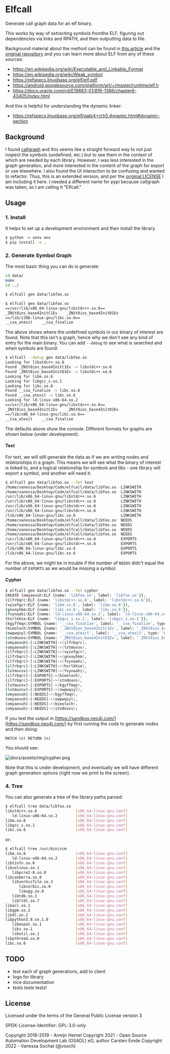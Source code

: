 # Elfcall

Generate call graph data for an elf binary.

This works by way of extracting symbols fromthe ELF, figuring out dependencies
via links and RPATH, and then outputting data to file.

Background material about the method can be found in [this article](https://lwn.net/Articles/548216/)
and the [original repository](https://github.com/armijnhemel/conference-talks/tree/master/fsfe2013) and you
can learn more about ELF from any of these sources:

 - https://en.wikipedia.org/wiki/Executable_and_Linkable_Format
 - https://en.wikipedia.org/wiki/Weak_symbol
 - https://refspecs.linuxbase.org/elf/elf.pdf
 - https://android.googlesource.com/platform/art/+/master/runtime/elf.h
 - https://docs.oracle.com/cd/E19683-01/816-1386/chapter6-43405/index.html

And this is helpful for understanding the dynamic linker:

 - https://refspecs.linuxbase.org/elf/gabi4+/ch5.dynamic.html#dynamic-section

## Background

I found [callgraph](https://git.osadl.org/ckresse/callgraph) and this seems
like a straight forward way to not just inspect the symbols (undefined, etc.) but to 
see them in the context of which are needed by each library. However, I was less interested
in the graph generation, and more interested in the content of the graph for export or use
elsewhere. I also found the UI interaction to be confusing and wanted to refactor.
Thus, this is an extended version, and per the [original LICENSE](https://git.osadl.org/ckresse/callgraph/-/blob/master/LICENSE)
I am including it here. I needed a different name for pypi because callgraph was
taken, so I am calling it "Elfcall." 

## Usage

### 1. Install

It helps to set up a development environment and then install the library.

```bash
$ python -m venv env
$ pip install -e .
```

### 2. Generate Symbol Graph

The most basic thing you can do is generate:

```bash
cd data/
make
cd ../
```
```bash
$ elfcall gen data/libfoo.so

$ elfcall gen data/libfoo.so
==/usr/lib/x86_64-linux-gnu/libstdc++.so.6==
_ZNSt8ios_base4InitC1Ev    _ZNSt8ios_base4InitD1Ev
==/lib/i386-linux-gnu/libc.so.6==
__cxa_atexit    __cxa_finalize

```

The above shows where the undefined symbols in our binary of interest are found.
Note that this isn't a graph, hence why we don't see any kind of entry for the main binary.
You can add `--debug` to see what is searched and when symbols are found:

```bash
$ elfcall --debug gen data/libfoo.so
Looking for libstdc++.so.6
Found _ZNSt8ios_base4InitC1Ev -> libstdc++.so.6
Found _ZNSt8ios_base4InitD1Ev -> libstdc++.so.6
Looking for libm.so.6
Looking for libgcc_s.so.1
Looking for libc.so.6
Found __cxa_finalize -> libc.so.6
Found __cxa_atexit -> libc.so.6
Looking for ld-linux-x86-64.so.2
==/usr/lib/x86_64-linux-gnu/libstdc++.so.6==
_ZNSt8ios_base4InitC1Ev    _ZNSt8ios_base4InitD1Ev
==/lib/x86_64-linux-gnu/libc.so.6==
__cxa_atexit    __cxa_finalize
```

The defaults above show the console. DIfferent formats for graphs are shown below (under development).

#### Text

For text, we will still generate the data as if we are writing nodes and relationships in a graph. This
means we will see what the binary of interest is linked to, and a logical relationship for symbols and libs -
one library will export a symbol, and another will need it.

```bash
$ elfcall gen data/libfoo.so --fmt text
/home/vanessa/Desktop/Code/elfcall/data/libfoo.so  LINKSWITH            /usr/lib/x86_64-linux-gnu/libstdc++.so.6
/home/vanessa/Desktop/Code/elfcall/data/libfoo.so  LINKSWITH            /lib/x86_64-linux-gnu/libc.so.6
/usr/lib/x86_64-linux-gnu/libstdc++.so.6           LINKSWITH            libm.so.6
/usr/lib/x86_64-linux-gnu/libstdc++.so.6           LINKSWITH            libc.so.6
/usr/lib/x86_64-linux-gnu/libstdc++.so.6           LINKSWITH            ld-linux-x86-64.so.2
/usr/lib/x86_64-linux-gnu/libstdc++.so.6           LINKSWITH            libgcc_s.so.1
/lib/x86_64-linux-gnu/libc.so.6                    LINKSWITH            ld-linux-x86-64.so.2
/home/vanessa/Desktop/Code/elfcall/data/libfoo.so  NEEDS                __cxa_finalize
/home/vanessa/Desktop/Code/elfcall/data/libfoo.so  NEEDS                __cxa_atexit
/home/vanessa/Desktop/Code/elfcall/data/libfoo.so  NEEDS                _ZNSt8ios_base4InitC1Ev
/home/vanessa/Desktop/Code/elfcall/data/libfoo.so  NEEDS                _ZNSt8ios_base4InitD1Ev
/usr/lib/x86_64-linux-gnu/libstdc++.so.6           EXPORTS              _ZNSt8ios_base4InitC1Ev
/usr/lib/x86_64-linux-gnu/libstdc++.so.6           EXPORTS              _ZNSt8ios_base4InitD1Ev
/lib/x86_64-linux-gnu/libc.so.6                    EXPORTS              __cxa_finalize
/lib/x86_64-linux-gnu/libc.so.6                    EXPORTS              __cxa_atexit
```

For the above, we might be in trouble if the number of `NEEDS` didn't equal the number of `EXPORTS` as we
would be missing a symbol.

#### Cypher

```bash
$ elfcall gen data/libfoo.so --fmt cypher
CREATE (omyaovuh:ELF {name: 'libfoo.so', label: 'libfoo.so'}),
(ilfrbqrc:ELF {name: 'libstdc++.so.6', label: 'libstdc++.so.6'}),
(vyiefgcr:ELF {name: 'libm.so.6', label: 'libm.so.6'}),
(gnxoyhkm:ELF {name: 'libc.so.6', label: 'libc.so.6'}),
(fvynaahi:ELF {name: 'ld-linux-x86-64.so.2', label: 'ld-linux-x86-64.so.2'}),
(hsrlkhie:ELF {name: 'libgcc_s.so.1', label: 'libgcc_s.so.1'}),
(kgyffmqn:SYMBOL {name: '__cxa_finalize', label: '__cxa_finalize', type: 'FUNC'}),
(bieoloch:SYMBOL {name: '_ZNSt8ios_base4InitC1Ev', label: '_ZNSt8ios_base4InitC1Ev', type: 'FUNC'}),
(owpwqsyl:SYMBOL {name: '__cxa_atexit', label: '__cxa_atexit', type: 'FUNC'}),
(stndoxns:SYMBOL {name: '_ZNSt8ios_base4InitD1Ev', label: '_ZNSt8ios_base4InitD1Ev', type: 'FUNC'}),
(omyaovuh)-[:LINKSWITH]->(ilfrbqrc),
(omyaovuh)-[:LINKSWITH]->(lxtmuvsv),
(ilfrbqrc)-[:LINKSWITH]->(vyiefgcr),
(ilfrbqrc)-[:LINKSWITH]->(gnxoyhkm),
(ilfrbqrc)-[:LINKSWITH]->(fvynaahi),
(ilfrbqrc)-[:LINKSWITH]->(hsrlkhie),
(lxtmuvsv)-[:LINKSWITH]->(fvynaahi),
(ilfrbqrc)-[:EXPORTS]->(bieoloch),
(ilfrbqrc)-[:EXPORTS]->(stndoxns),
(lxtmuvsv)-[:EXPORTS]->(kgyffmqn),
(lxtmuvsv)-[:EXPORTS]->(owpwqsyl),
(omyaovuh)-[:NEEDS]->(kgyffmqn),
(omyaovuh)-[:NEEDS]->(owpwqsyl),
(omyaovuh)-[:NEEDS]->(bieoloch),
(omyaovuh)-[:NEEDS]->(stndoxns);
```

If you test the output in [https://sandbox.neo4j.com/](https://sandbox.neo4j.com/) by first running the code to generate nodes
and then doing:

```cypher
MATCH (n) RETURN (n)
```

You should see:

![docs/assets/img/cypher.png](docs/assets/img/cypher.png)

Note that this is under development, and eventually we will have different graph generation
options (right now we print to the screen).

### 4. Tree

You can also generate a tree of the library paths parsed:

```bash
$ elfcall tree data/libfoo.so
libstdc++.so.6                 [x86_64-linux-gnu.conf]
   ld-linux-x86-64.so.2        [x86_64-linux-gnu.conf]
libm.so.6                      [x86_64-linux-gnu.conf]
libgcc_s.so.1                  [x86_64-linux-gnu.conf]
libc.so.6                      [x86_64-linux-gnu.conf]
```

or:

```bash
$ elfcall tree /usr/bin/vim
libm.so.6                      [x86_64-linux-gnu.conf]
   ld-linux-x86-64.so.2        [x86_64-linux-gnu.conf]
libtinfo.so.6                  [x86_64-linux-gnu.conf]
libselinux.so.1                [x86_64-linux-gnu.conf]
   libpcre2-8.so.0             [x86_64-linux-gnu.conf]
libcanberra.so.0               [x86_64-linux-gnu.conf]
   libvorbisfile.so.3          [x86_64-linux-gnu.conf]
      libvorbis.so.0           [x86_64-linux-gnu.conf]
      libogg.so.0              [x86_64-linux-gnu.conf]
   libtdb.so.1                 [x86_64-linux-gnu.conf]
   libltdl.so.7                [x86_64-linux-gnu.conf]
libacl.so.1                    [x86_64-linux-gnu.conf]
libgpm.so.2                    [x86_64-linux-gnu.conf]
libdl.so.2                     [x86_64-linux-gnu.conf]
libpython3.8.so.1.0            [x86_64-linux-gnu.conf]
   libexpat.so.1               [x86_64-linux-gnu.conf]
   libz.so.1                   [x86_64-linux-gnu.conf]
   libutil.so.1                [x86_64-linux-gnu.conf]
libpthread.so.0                [x86_64-linux-gnu.conf]
libc.so.6                      [x86_64-linux-gnu.conf]
```

## TODO

 - test each of graph generations, add to client
 - logo for library
 - nice documentation
 - tests tests tests!

## License

Licensed under the terms of the General Public License version 3

SPDX-License-Identifier: GPL-3.0-only

Copyright 2018-2019 - Armijn Hemel
Copyright 2021 - Open Source Automation Development Lab (OSADL) eG, author Carsten Emde
Copyright 2022 - Vanessa Sochat (@vsoch)
